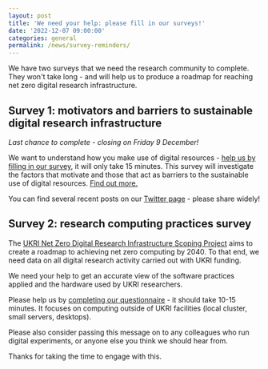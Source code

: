 ```yaml
---
layout: post
title: 'We need your help: please fill in our surveys!'
date: '2022-12-07 09:00:00'
categories: general
permalink: /news/survey-reminders/
---
```


We have two surveys that we need the research community to complete. They won't take long - and will help us to produce a roadmap for reaching net zero digital research infrastructure.

## Survey 1: motivators and barriers to sustainable digital research infrastructure

*Last chance to complete - closing on Friday 9 December!*

We want to understand how you make use of digital resources - [help us by filling in our survey](https://edgehillpsychology.eu.qualtrics.com/jfe/form/SV_erqaYxB9f2Y7bXU), it will only take 15 minutes. This survey will investigate the factors that motivate and those that act as barriers to the sustainable use of digital resources. [Find out more.](https://net-zero-dri.ceda.ac.uk/news/behaviour-survey/)

You can find several recent posts on our [Twitter page](https://twitter.com/cedanews) - please share widely! 

## Survey 2: research computing practices survey

The [UKRI Net Zero Digital Research Infrastructure Scoping Project](https://net-zero-dri.ceda.ac.uk/) aims to create a roadmap to achieving net zero computing by 2040. To that end, we need data on all digital research activity carried out with UKRI funding. 

We need your help to get an accurate view of the software practices applied and the hardware used by UKRI researchers. 

Please help us by [completing our questionnaire](https://forms.gle/b5NM9eSU8zoniNPR9) - it should take 10-15 minutes. It focuses on computing outside of UKRI facilities (local cluster, small servers, desktops). 

Please also consider passing this message on to any colleagues who run digital experiments, or anyone else you think we should hear from.

Thanks for taking the time to engage with this. 
